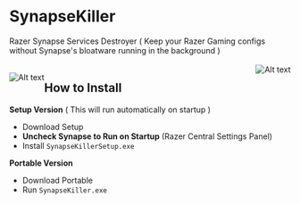 # SynapseKiller
Razer Synapse Services Destroyer ( Keep your Razer Gaming configs without Synapse's bloatware running in the background )
<br></br>
<img src="https://i.ibb.co/XXBx11G/razer-blackwidow-chroma-gif-5.gif" style="float: right" alt="Alt text" title="Optional title">


<img src="https://i.ibb.co/Yh5sHBb/Razer-SServices.png" alt="Alt text" style="float: left" title="Optional title">

## How to Install
**Setup Version** ( This will run automatically on startup )
* Download Setup
* **Uncheck Synapse to Run on Startup** (Razer Central Settings Panel)
* Install `SynapseKillerSetup.exe`

**Portable Version**
* Download Portable
* Run `SynapseKiller.exe`

